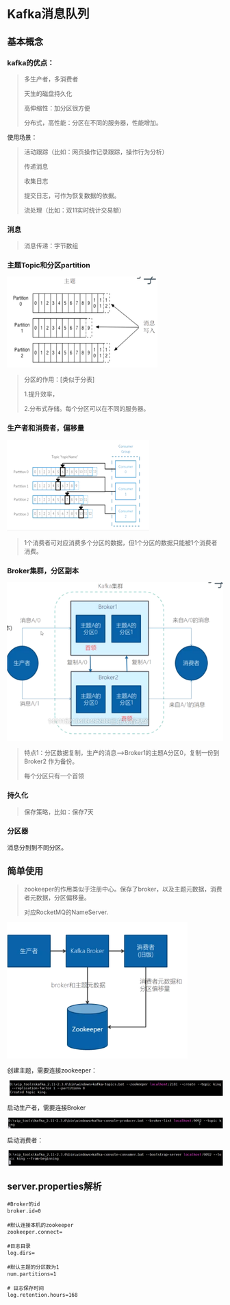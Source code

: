 # Kafka消息队列

## 基本概念

### kafka的优点：

> 多生产者，多消费者
>
> 天生的磁盘持久化
>
> 高伸缩性：加分区很方便
>
> 分布式，高性能：分区在不同的服务器，性能增加。

使用场景：

> 活动跟踪（比如：网页操作记录跟踪，操作行为分析）
>
> 传递消息
>
> 收集日志
>
> 提交日志，可作为恢复数据的依据。
>
> 流处理（比如：双11实时统计交易额）

### 消息

> 消息传递：字节数组

### 主题Topic和分区partition

![1620823932631](./kafka.assets/1620823932631.png)

> 分区的作用：[类似于分表]
>
> 1.提升效率，
>
> 2.分布式存储。每个分区可以在不同的服务器。

### 生产者和消费者，偏移量

![1620823895848](./kafka.assets/1620823895848.png)

> 1个消费者可对应消费多个分区的数据，但1个分区的数据只能被1个消费者消费。

### Broker集群，分区副本

![1620824227079](./kafka.assets/1620824227079.png)

> 特点1：分区数据复制，生产的消息-->Broker1的主题A分区0，复制一份到Broker2 作为备份。
>
> 每个分区只有一个首领



### 持久化

> 保存策略，比如：保存7天



### 分区器

消息分到到不同分区。

## 简单使用

> zookeeper的作用类似于注册中心。保存了broker，以及主题元数据，消费者元数据，分区偏移量。
>
> 对应RocketMQ的NameServer.

![1620825324829](./kafka.assets/1620825324829.png)

创建主题，需要连接zookeeper：

![1620826479939](./kafka.assets/1620826479939.png)

启动生产者，需要连接Broker

![1620826439494](./kafka.assets/1620826439494.png)

启动消费者：

![1620826611780](./kafka.assets/1620826611780.png)



## server.properties解析

```
#Broker的id
broker.id=0

#默认连接本机的zookeeper
zookeeper.connect=

#日志目录
log.dirs=

#默认主题的分区数为1
num.partitions=1

# 日志保存时间
log.retention.hours=168
```

